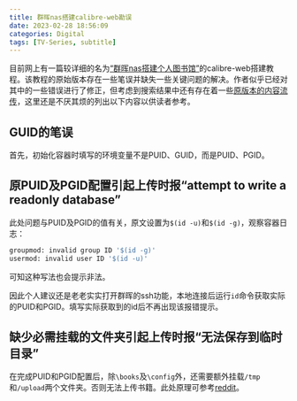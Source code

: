 ```yaml
---
title: 群晖nas搭建calibre-web勘误
date: 2023-02-28 18:56:09
categories: Digital
tags: [TV-Series, subtitle]
---
```


目前网上有一篇较详细的名为[“群晖nas搭建个人图书馆”][1]的calibre-web搭建教程。该教程的原始版本存在一些笔误并缺失一些关键问题的解决。作者似乎已经对其中的一些错误进行了修正，但考虑到搜索结果中还有存在着一些[原版本的内容流传][2]，这里还是不厌其烦的列出以下内容以供读者参考。

<!-- more -->

## GUID的笔误

首先，初始化容器时填写的环境变量不是PUID、GUID，而是PUID、PGID。

## 原PUID及PGID配置引起上传时报“attempt to write a readonly database”

此处问题与PUID及PGID的值有关，原文设置为`$(id -u)`和`$(id -g)`，观察容器日志：

```bash
groupmod: invalid group ID '$(id -g)'
usermod: invalid user ID '$(id -u)'
```

可知这种写法也会提示非法。

因此个人建议还是老老实实打开群晖的ssh功能，本地连接后运行`id`命令获取实际的PUID和PGID。填写实际获取到的id后不再出现该报错提示。

## 缺少必需挂载的文件夹引起上传时报“无法保存到临时目录”

在完成PUID和PGID配置后，除`\books`及`\config`外，还需要额外挂载`/tmp`和`/upload`两个文件夹。否则无法上传书籍。此处原理可参考[reddit][3]。

[1]: https://www.lategege.com/?p=639
[2]: https://zhuanlan.zhihu.com/p/544504281
[3]: https://www.reddit.com/r/Calibre/comments/odgkb1/error_when_uploading_via_calibreweb/
